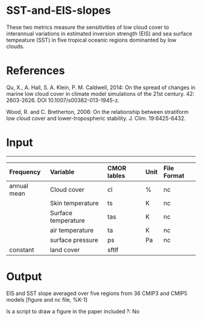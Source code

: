 # SST-and-EIS-slopes
These two metrics measure the sensitivities of low cloud cover to interannual variations in estimated inversion strength (EIS) 
and sea surface tempeature (SST) in five tropical oceanic regions dominanted by low clouds.

# References 
Qu, X., A. Hall, S. A. Klein, P. M. Caldwell, 2014: On the spread of changes in marine low cloud cover in climate model 
simulations of the 21st century. 42: 2603-2626. DOI 10.1007/s00382-013-1945-z.

Wood, R. and C. Bretherton, 2006: On the relationship between stratiform low cloud cover and lower-tropospheric 
stability. J. Clim. 19:6425-6432.
# Input
------------

| Frequency | Variable |  CMOR lables |  Unit  |  File Format |
|:----------  |:--------------------|:----------------|:---------------|:------------|
| annual mean |Cloud cover  | cl | %  | nc
|             |Skin temperature | ts | K |nc  
|             |Surface temperature | tas  | K | nc
|             |air temperature     | ta   |K |nc
|             |surface pressure    | ps   |Pa  |nc   
| constant    |land cover          | sftlf

# Output

EIS and SST slope averaged over five regions from 36 CMIP3 and CMIP5 models  [figure and nc file, %K-1]

Is a script to draw a figure in the paper included ?: No
